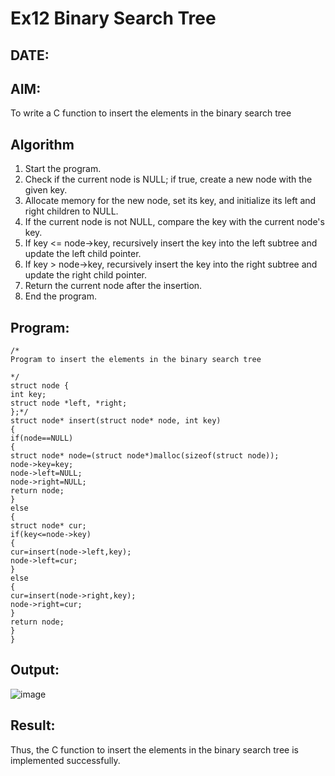 # Ex12 Binary Search Tree
## DATE:
## AIM:
To write a C function to insert the elements in the binary search tree

## Algorithm
1. Start the program.
2. Check if the current node is NULL; if true, create a new node with the given key.
3. Allocate memory for the new node, set its key, and initialize its left and right children to NULL.
4. If the current node is not NULL, compare the key with the current node's key.
5. If key <= node->key, recursively insert the key into the left subtree and update the left child pointer.
6. If key > node->key, recursively insert the key into the right subtree and update the right child pointer.
7. Return the current node after the insertion.
8. End the program.

## Program:
```
/*
Program to insert the elements in the binary search tree

*/
struct node { 
int key; 
struct node *left, *right; 
};*/ 
struct node* insert(struct node* node, int key) 
{ 
if(node==NULL) 
{ 
struct node* node=(struct node*)malloc(sizeof(struct node)); 
node->key=key; 
node->left=NULL; 
node->right=NULL; 
return node; 
} 
else 
{ 
struct node* cur; 
if(key<=node->key) 
{ 
cur=insert(node->left,key); 
node->left=cur; 
}   
else 
{ 
cur=insert(node->right,key); 
node->right=cur; 
} 
return node; 
} 
}
```

## Output:

![image](https://github.com/user-attachments/assets/315608a9-920c-4f48-9874-3401b43ee04b)


## Result:
Thus, the C function to insert the elements in the binary search tree is implemented successfully.

